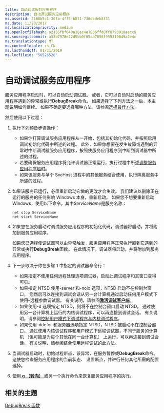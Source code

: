 ```yaml
---
title: 自动调试服务应用程序
description: 自动调试服务应用程序
ms.assetid: 3168b5c1-30fa-4ff5-b871-736dcdeb8f31
ms.date: 11/28/2017
ms.localizationpriority: medium
ms.openlocfilehash: a2155fbf040a18ec4e7036ffd8ff8793918aecc9
ms.sourcegitcommit: a33b7978e22d5bb9f65ca7056f955319049a2e4c
ms.translationtype: MT
ms.contentlocale: zh-CN
ms.lasthandoff: 01/31/2019
ms.locfileid: "56526526"
---
```

# <a name="debugging-the-service-application-automatically"></a>自动调试服务应用程序


服务应用程序启动时，可以自动启动调试器。 或者，它可以自动时启动的服务应用程序遇到的异常或执行**DebugBreak**命令。 如果选择了下列方法之一后，本主题说明如何继续。 如果不确定要选择哪种方法，请参阅[选择最佳方法](choosing-the-best-method.md)。

然后使用以下过程：

1.  执行下列预备步骤操作：
    -   如果你打算调试服务应用程序从一开始，包括其初始化代码，并按照启用调试初始化代码中所述的过程。 此外，如果你想要在发生故障或遇到的异常时中断调试器服务应用程序，按照使服务应用程序到中断到调试器中所述的过程。
    -   若要确保服务应用程序将允许调试器正常运行，执行过程中所述[调整服务应用程序超时](preparing-to-debug-the-service-application.md#adjusting-the-service-application-timeout)。
    -   如果该服务与单个 SvcHost 进程中的其他服务结合使用，执行隔离服务中所述的过程。

2.  如果该服务已运行，必须重新启动它做的更改才会生效。 我们建议以删除正在运行的服务的任何影响 Windows 本身，重新启动。 如果您不想要重新启动 Windows，使用以下命令，其中*ServiceName*是服务名称：

    ```console
    net stop ServiceName 
    net start ServiceName 
    ```

3.  如果您在服务启动时调试服务应用程序的初始化代码，调试器将启动，并将附加到服务应用程序。

    如果您已选择使调试器可以由异常触发，服务应用程序正常执行直到它遇到的异常或执行**DebugBreak**函数。 在此情况下，调试器将启动，并将附加到服务应用程序。

4.  下一步取决于你在步骤 1 中指定的调试器命令行：
    -   如果指定不使用任何远程处理选项调试器，启动此调试程序和其窗口变得可见。
    -   如果指定 NTSD 使用-server 和-noio 选项，NTSD 启动不在控制台窗口。 您然后可以连接到调试会话从另一台计算机通过启动任何用户模式下使用-远程参数调试器。 有关说明，请参阅[**激活调试客户端**](activating-a-debugging-client.md)。
    -   如果使用-d 选项指定 NTSD，则将不在控制台窗口启动 NTSD。 通过使用另一台计算机上运行的内核调试程序，可以再连接到调试会话。 有关说明，请参阅[控制用户模式下调试程序与内核调试程序](controlling-the-user-mode-debugger-from-the-kernel-debugger.md)。
    -   如果使用-ddefer 和服务器选项指定 NTSD，NTSD 被启动不在控制台窗口。 通过使用内核调试程序和用户模式下远程调试器，不同于服务的计算机 （但可能是为每个其他在同一台计算机） 上运行，可以再连接到调试会话。 有关说明，请参阅[结合使用远程调试的此方法](combining-this-method-with-remote-debugging.md)。

5.  当调试器启动时，初始过程断点，该异常，在服务暂停或**DebugBreak**命令。 这使您检查服务应用程序的当前状态、 设置断点，并进行任何其他所需的配置选择。

6.  使用[ **g （转向）** ](g--go-.md)或另一个执行命令来恢复服务应用程序的执行。

## <a name="span-idrelatedtopicsspanrelated-topics"></a><span id="related_topics"></span>相关的主题


[DebugBreak 函数](https://go.microsoft.com/fwlink/p/?linkid=124229)

 

 







